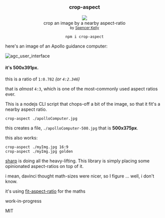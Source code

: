 <div align="center">
	<h3>crop-aspect</h3>
	<a href="https://npmjs.org/package/crop-aspect">
		<img src="https://img.shields.io/npm/v/crop-aspect.svg?style=flat-square" />
	</a>
	<div>crop an image by a nearby aspect-ratio</div>
  <sub>
    by
    <a href="http://spencermounta.in/">Spencer Kelly</a>
  </sub>
</div>
<p></p>

<div align="center">
  <code>npm i crop-aspect</code>
</div>

here's an image of an Apollo guidance computer:

![agc_user_interface](https://user-images.githubusercontent.com/399657/51630193-83f39b80-1f17-11e9-892e-9ecc1d072282.jpg)

#### it's **500x391px**.

this is a ratio of `1:0.782`  *(or `4:2.346`)*

that is *almost* `4:3`, which is one of the most-commonly used aspect ratios ever.

This is a nodejs CLI script that chops-off a bit of the image, so that it fit's a nearby aspect ratio.


```
crop-aspect ./apolloComputer.jpg
```

this creates a file, `./apolloComputer-500.jpg`
that is **500x375px**.

this also works:
```
crop-aspect ./myImg.jpg 16:9
crop-aspect ./myImg.jpg golden
```


[sharp](https://sharp.pixelplumbing.com) is doing all the heavy-lifting. This library is simply placing some opinionated aspect-ratios on top of it.

i mean, davinci thought math-sizes were nicer, so I figure ... well, i don't know.

it's using [fit-aspect-ratio](https://github.com/spencermountain/fit-aspect-ratio/) for the maths

work-in-progress

MIT
